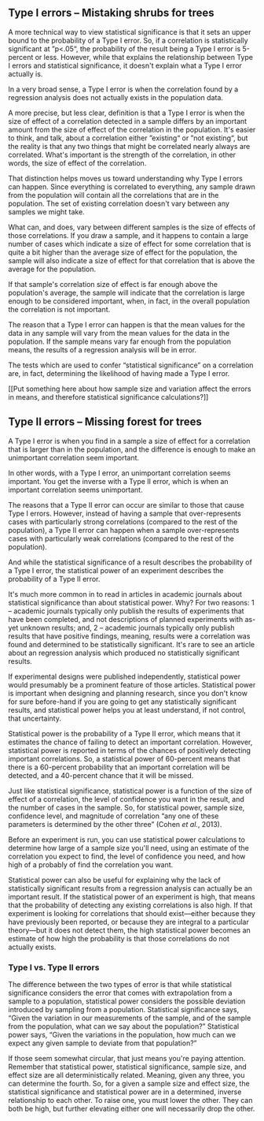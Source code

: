 ## Type I errors – Mistaking shrubs for trees

A more technical way to view statistical significance is that it sets an upper bound to the probability of a Type I error.  So, if a correlation is statistically significant at &rdquo;p<.05&ldquo;, the probability of the result being a Type I error is 5-percent or less.  However, while that explains the relationship between Type I errors and statistical significance, it doesn't explain what a Type I error actually is.

In a very broad sense, a Type I error is when the correlation found by a regression analysis does not actually exists in the population data.

A more precise, but less clear, definition is that a Type I error is when the size of effect of a correlation detected in a sample differs by an important amount from the size of effect of the correlation in the population.  It's easier to think, and talk, about a correlation either &rdquo;existing&ldquo; or &rdquo;not existing&ldquo;, but the reality is that any two things that might be correlated nearly always are correlated.  What's important is the strength of the correlation, in other words, the size of effect of the correlation.

That distinction helps moves us toward understanding why Type I errors can happen.  Since everything is correlated to everything, any sample drawn from the population will contain all the correlations that are in the population.  The set of existing correlation doesn't vary between any samples we might take.

What can, and does, vary between different samples is the size of effects of those correlations.  If you draw a sample, and it happens to contain a large number of cases which indicate a size of effect for some correlation that is quite a bit higher than the average size of effect for the population, the sample will also indicate a size of effect for that correlation that is above the average for the population.

If that sample's correlation size of effect is far enough above the population's average, the sample will indicate that the correlation is large enough to be considered important, when, in fact, in the overall population the correlation is not important.

The reason that a Type I error can happen is that the mean values for the data in any sample will vary from the mean values for the data in the population.  If the sample means vary far enough from the population means, the results of a regression analysis will be in error.

The tests which are used to confer “statistical significance” on a correlation are, in fact, determining the likelihood of having made a Type I error.

[[Put something here about how sample size and variation affect the errors in means, and therefore statistical significance calculations?]]

## Type II errors – Missing forest for trees

A Type I error is when you find in a sample a size of effect for a correlation that is larger than in the population, and the difference is enough to make an unimportant correlation seem important.

In other words, with a Type I error, an unimportant correlation seems important.  You get the inverse with a Type II error, which is when an important correlation seems unimportant.

The reasons that a Type II error can occur are similar to those that cause Type I errors.  However, instead of having a sample that over-represents cases with particularly strong correlations (compared to the rest of the population), a Type II error can happen when a sample over-represents cases with particularly weak correlations (compared to the rest of the population).

And while the statistical significance of a result describes the probability of a Type I error, the statistical power of an experiment describes the probability of a Type II error.

It's much more common in to read in articles in academic journals about statistical significance than about statistical power.  Why?  For two reasons: 1 &ndash; academic journals typically only publish the results of experiments that have been completed, and not descriptions of planned experiments with as-yet unknown results; and, 2 &ndash; academic journals typically only publish results that have positive findings, meaning, results were a correlation was found and determined to be statistically significant.  It's rare to see an article about an regression analysis which produced no statistically significant results.

If experimental designs were published independently, statistical power would presumably be a prominent feature of those articles. Statistical power is important when designing and planning research, since you don't know for sure before-hand if you are going to get any statistically significant results, and statistical power helps you at least understand, if not control, that uncertainty.

Statistical power is the probability of a Type II error, which means that it estimates the chance of failing to detect an important correlation.  However, statistical power is reported in terms of the chances of positively detecting important correlations.  So, a statistical power of 60-percent means that there is a 60-percent probability that an important correlation will be detected, and a 40-percent chance that it will be missed.

Just like statistical significance, statistical power is a function of the size of effect of a correlation, the level of confidence you want in the result, and the number of cases in the sample.  So, for statistical power, sample size, confidence level, and magnitude of correlation &ldquo;any one of these parameters is determined by the other three&rdquo; (Cohen *et al.*, 2013).

Before an experiment is run, you can use statistical power calculations to determine how large of a sample size you'll need, using an estimate of the correlation you expect to find, the level of confidence you need, and how high of a probably of find the correlation you want.

Statistical power can also be useful for explaining why the lack of statistically significant results from a regression analysis can actually be an important result.  If the statistical power of an experiment is high, that means that the probability of detecting any existing correlations is also high.  If that experiment is looking for correlations that should exist&mdash;either because they have previously been reported, or because they are integral to a particular theory&mdash;but it does not detect them, the high statistical power becomes an estimate of how high the probability is that those correlations do not actually exists.

### Type I vs. Type II errors

The difference between the two types of error is that while statistical significance considers the error that comes with extrapolation from a sample to a population, statistical power considers the possible deviation introduced by sampling from a population.  Statistical significance says, &ldquo;Given the variation in our measurements of the sample, and of the sample from the population, what can we say about the population?&rdquo;  Statistical power says, &ldquo;Given the variations in the population, how much can we expect any given sample to deviate from that population?&rdquo;

If those seem somewhat circular, that just means you're paying attention.  Remember that statistical power, statistical significance, sample size, and effect size are all deterministically related.  Meaning, given any three, you can determine the fourth.  So, for a given a sample size and effect size, the statistical significance and statistical power are in a determined, inverse relationship to each other.  To raise one, you must lower the other.  They can both be high, but further elevating either one will necessarily drop the other.


